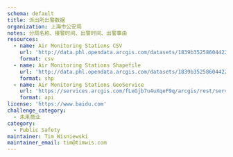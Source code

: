 ```yaml
---
schema: default
title: 派出所出警数据
organization: 上海市公安局
notes: 分局名称、接警时间、出警时间、出警事由
resources:
  - name: Air Monitoring Stations CSV
    url: 'http://data.phl.opendata.arcgis.com/datasets/1839b35258604422b0b520cbb668df0d_0.csv'
    format: csv
  - name: Air Monitoring Stations Shapefile
    url: 'http://data.phl.opendata.arcgis.com/datasets/1839b35258604422b0b520cbb668df0d_0.zip'
    format: shp
  - name: Air Monitoring Stations GeoService
    url: 'https://services.arcgis.com/fLeGjb7u4uXqeF9q/arcgis/rest/services/Air_Monitoring_Stations/FeatureServer/0/query'
    format: api
license: 'https://www.baidu.com'
challenge_category: 
  - 未来商业
category:
  - Public Safety
maintainer: Tim Wisniewski
maintainer_email: tim@timwis.com
---
```

